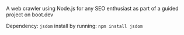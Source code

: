 A web crawler using Node.js for any SEO enthusiast as part of a guided project on boot.dev

Dependency: `jsdom`
install by running: `npm install jsdom`
